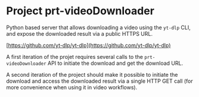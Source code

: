 
# Project prt-videoDownloader

Python based server that allows downloading a video using the `yt-dlp` CLI,
and expose the downloaded result via a public HTTPS URL.

[https://github.com/yt-dlp/yt-dlp](https://github.com/yt-dlp/yt-dlp)

A first iteration of the projet requires several calls to the `prt-videoDownloader` API
to initiate the download and get the download URL.

A second iteration of the project should make it possible to initiate the download
and access the downloaded result via a single HTTP GET call (for more convenience when
using it in video workflows).
